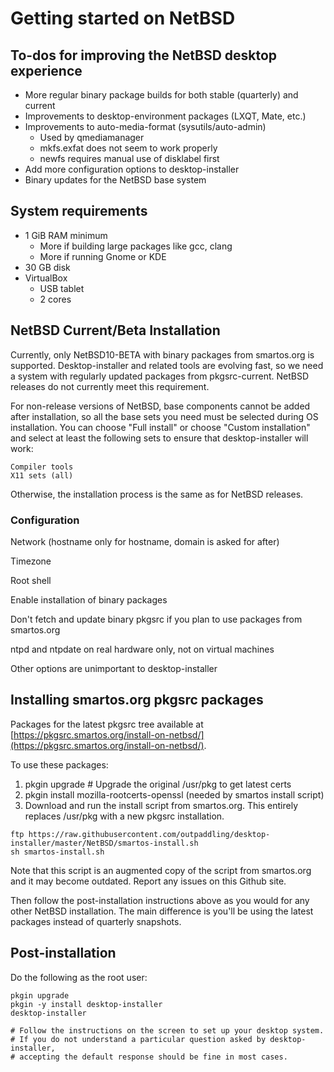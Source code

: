 
# Getting started on NetBSD

## To-dos for improving the NetBSD desktop experience

-   More regular binary package builds for both stable (quarterly) and current
-   Improvements to desktop-environment packages (LXQT, Mate, etc.)
-   Improvements to auto-media-format (sysutils/auto-admin)
    -   Used by qmediamanager
    -   mkfs.exfat does not seem to work properly
    -   newfs requires manual use of disklabel first
-   Add more configuration options to desktop-installer
-   Binary updates for the NetBSD base system

## System requirements

- 1 GiB RAM minimum
    - More if building large packages like gcc, clang
    - More if running Gnome or KDE
- 30 GB disk
- VirtualBox
    - USB tablet
    - 2 cores

## NetBSD Current/Beta Installation

Currently, only NetBSD10-BETA with binary packages from smartos.org
is supported.  Desktop-installer and related
tools are evolving fast, so we need a system with regularly updated
packages from pkgsrc-current.  NetBSD releases do not currently meet
this requirement.

For non-release versions of NetBSD, base components cannot be added
after installation,
so all the base sets you need must be selected during OS
installation.  You can choose "Full install" or choose "Custom installation"
and select at least the following sets to ensure that desktop-installer will
work:

    Compiler tools
    X11 sets (all)

Otherwise, the installation process is the same as for NetBSD releases.

### Configuration

Network (hostname only for hostname, domain is asked for after)

Timezone

Root shell

Enable installation of binary packages

Don't fetch and update binary pkgsrc if you plan to use packages from
smartos.org

ntpd and ntpdate on real hardware only, not on virtual machines

Other options are unimportant to desktop-installer

## Installing smartos.org pkgsrc packages

Packages for the latest pkgsrc tree available at
[https://pkgsrc.smartos.org/install-on-netbsd/](https://pkgsrc.smartos.org/install-on-netbsd/).

To use these packages:

1. pkgin upgrade    # Upgrade the original /usr/pkg to get latest certs
2. pkgin install mozilla-rootcerts-openssl (needed by smartos install script)
3. Download and run the install script from smartos.org.  This entirely
   replaces /usr/pkg with a new pkgsrc installation.

```
ftp https://raw.githubusercontent.com/outpaddling/desktop-installer/master/NetBSD/smartos-install.sh
sh smartos-install.sh
```

Note that this script is an augmented copy of the script from smartos.org
and it may become outdated.  Report any issues on this Github site.

Then follow the post-installation instructions above as you would for
any other NetBSD installation.  The main difference is you'll be using
the latest packages instead of quarterly snapshots.

## Post-installation

Do the following as the root user:

```
pkgin upgrade
pkgin -y install desktop-installer
desktop-installer

# Follow the instructions on the screen to set up your desktop system.
# If you do not understand a particular question asked by desktop-installer,
# accepting the default response should be fine in most cases.
```

